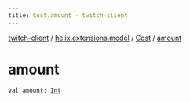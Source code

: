 ```yaml
---
title: Cost.amount - twitch-client
---
```


[twitch-client](../../index.html) / [helix.extensions.model](../index.html) / [Cost](index.html) / [amount](./amount.html)

# amount

`val amount: `[`Int`](https://kotlinlang.org/api/latest/jvm/stdlib/kotlin/-int/index.html)